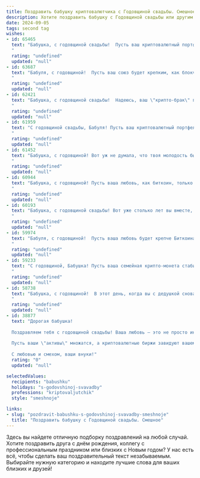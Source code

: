 ```yaml
---
title: Поздравить бабушку криптовалютчика с Годовщиной свадьбы. Смешное
description: Хотите поздравить бабушку с Годовщиной свадьбы или другим праздником? Наш ИИ создаст незабываемое поздравление, а вы обязательно выделитесь среди других.  
date: 2024-09-05
tags: second tag
wishes:
- id: 65465
  text: "Бабушка, с годовщиной свадьбы!  Пусть ваш криптовалютный портфель растёт так же быстро, как ваша любовь, а курс биткоина всегда будет на пике! 🎉
  "
  rating: "undefined"
  updated: "null"
- id: 63687
  text: "Бабуля, с годовщиной!  Пусть ваш союз будет крепким, как блокчейн, и прибыльным, как биткоин!  😜  Желаем вам  много радости, тепла и (что не менее важно) биткоинов!
  "
  rating: "undefined"
  updated: "null"
- id: 62421
  text: "Бабушка, с годовщиной свадьбы!  Надеюсь, ваш \"крипто-брак\" процветает и приносит только прибыль! 😉
  "
  rating: "undefined"
  updated: "null"
- id: 61959
  text: "С годовщиной свадьбы, Бабуля! Пусть ваш криптовалютный портфель всегда будет в плюсе, а любовь -  в постоянном росте! 😄
  "
  rating: "undefined"
  updated: "null"
- id: 61452
  text: "Бабушка, с годовщиной! Вот уж не думала, что твоя молодость была настолько крипто-богатой! Уверена, биткоин тогда не был популярнее рубля, но ты, как настоящая криптовалютчица, сумела разбогатеть любовью! 😉🥂
  "
  rating: "undefined"
  updated: "null"
- id: 60944
  text: "Бабушка, с годовщиной! Пусть ваша любовь, как биткоин, только растёт, а семейный бюджет, как альткоин, постоянно обновляется! 🎉💰
  "
  rating: "undefined"
  updated: "null"
- id: 60193
  text: "Бабушка, с годовщиной свадьбы! Вот уже столько лет вы вместе, как биткоин и эфир - неразлучны! Желаем вам, чтобы ваш союз был таким же стабильным и прибыльным, как инвестиции в криптовалюту! 😉🎉
  "
  rating: "undefined"
  updated: "null"
- id: 59974
  text: "Бабуля, с годовщиной!  Пусть ваша любовь будет крепче Биткоина, а ваши чувства стабильнее курса Эфира! 😂
  "
  rating: "undefined"
  updated: "null"
- id: 59233
  text: "С годовщиной, Бабушка! Пусть ваша семейная крипто-монета стабильно растет в цене, а отношения — не подвержены краткосрочным флуктуациям! 😜
  "
  rating: "undefined"
  updated: "null"
- id: 58738
  text: "Бабушка, с годовщиной!  В этот день, когда вы с дедушкой снова клятву любви произнесли,  криптовалютный рынок только начинал зарождаться. А теперь, глядя на курс биткоина, можно с уверенностью сказать: вы, как и он, только дорожаете с годами! Желаем вам, чтобы ваш дедушка всегда оставался \"бычьим\" на ваши \"альткоины\"  и ваша любовь была стабильна, как  \"стейблкоин\"! 🥳
  "
  rating: "undefined"
  updated: "null"
- id: 38877
  text: "Дорогая бабушка!
  
  Поздравляем тебя с годовщиной свадьбы! Ваша любовь — это не просто инвестиция, а целый альткойн, который с каждым годом становится всё дороже! Желаем, чтобы ваша пара всегда держала курс на счастье, а совместные моменты приносили прибыль в виде улыбок и радости.
  
  Пусть ваши \"активы\" множатся, а криптовалютные биржи завидуют вашему стабильному росту! Помните, как в мире крипты, важен не только моментальный доход, но и долгосрочные перспективы — поэтому радуйтесь друг другу и не забывайте делать \"холодные кошельки\" для хранения самых тёплых воспоминаний.
  
  С любовью и смехом, ваши внуки!"
  rating: "0"
  updated: "null"

selectedValues:
  recipients: "babushku"
  holidays: "s-godovshinoj-svavadby"
  professions: "kriptovaljutchik"
  style: "smeshnoje"

links:
- slug: "pozdravit-babushku-s-godovshinoj-svavadby-smeshnoje"
  title: "Поздравить бабушку с Годовщиной свадьбы. Смешное"
---
```


Здесь вы найдете отличную подборку поздравлений на любой случай. 
Хотите поздравить друга с днём рождения, коллегу с профессиональным праздником или близких с Новым годом? У нас есть всё, чтобы сделать ваш поздравительный текст незабываемым. Выбирайте нужную категорию и находите лучшие слова для ваших близких и друзей!
